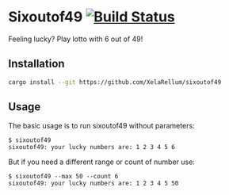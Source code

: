 # Sixoutof49 [![Build Status](https://travis-ci.org/XelaRellum/sixoutof49.svg?branch=master)](https://travis-ci.org/XelaRellum/sixoutof49)

Feeling lucky? Play lotto with 6 out of 49!

## Installation

```sh
cargo install --git https://github.com/XelaRellum/sixoutof49
```

## Usage

The basic usage is to run sixoutof49 without parameters:

```text
$ sixoutof49
sixoutof49: your lucky numbers are: 1 2 3 4 5 6
```

But if you need a different range or count of number use:

```text
$ sixoutof49 --max 50 --count 6
sixoutof49: your lucky numbers are: 1 2 3 4 5 50
```
